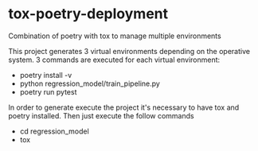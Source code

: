 # tox-poetry-deployment
Combination of poetry with tox to manage multiple environments

This project generates 3 virtual environments depending on the operative system. 3 commands are executed for each virtual environment:

* poetry install -v
* python regression_model/train_pipeline.py
* poetry run pytest

In order to generate execute the project it's necessary to have tox and poetry installed. Then just execute the follow commands

* cd regression_model
* tox

